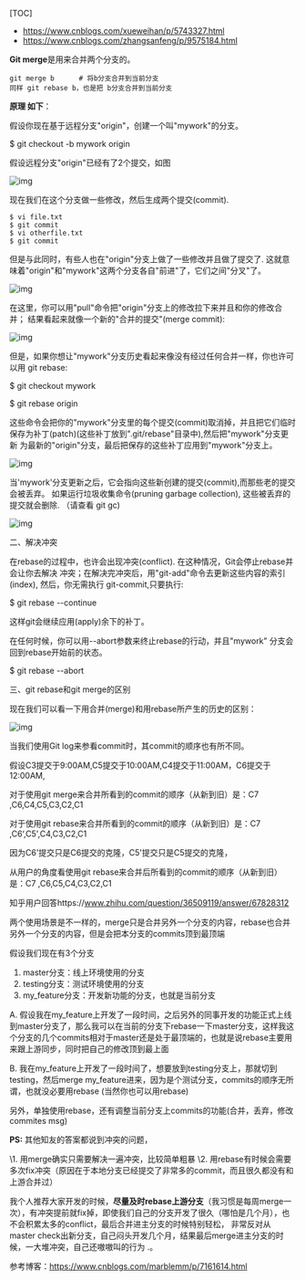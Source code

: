 [TOC]

- https://www.cnblogs.com/xueweihan/p/5743327.html
- https://www.cnblogs.com/zhangsanfeng/p/9575184.html

**Git merge**是用来合并两个分支的。

```
git merge b      # 将b分支合并到当前分支
同样 git rebase b，也是把 b分支合并到当前分支
```

 

**原理 如下**： 

假设你现在基于远程分支"origin"，创建一个叫"mywork"的分支。

$ git checkout -b mywork origin

假设远程分支"origin"已经有了2个提交，如图

![img](http://my.csdn.net/uploads/201206/14/1339682677_4329.jpg)

现在我们在这个分支做一些修改，然后生成两个提交(commit).

```
$ vi file.txt
$ git commit
$ vi otherfile.txt
$ git commit
```

 

 

但是与此同时，有些人也在"origin"分支上做了一些修改并且做了提交了. 这就意味着"origin"和"mywork"这两个分支各自"前进"了，它们之间"分叉"了。

![img](http://my.csdn.net/uploads/201206/14/1339682809_4752.jpg)

 

在这里，你可以用"pull"命令把"origin"分支上的修改拉下来并且和你的修改合并； 结果看起来就像一个新的"合并的提交"(merge commit):

![img](http://my.csdn.net/uploads/201206/14/1339682845_9921.jpg)

但是，如果你想让"mywork"分支历史看起来像没有经过任何合并一样，你也许可以用 git rebase:

$ git checkout mywork

$ git rebase origin

这些命令会把你的"mywork"分支里的每个提交(commit)取消掉，并且把它们临时 保存为补丁(patch)(这些补丁放到".git/rebase"目录中),然后把"mywork"分支更新 为最新的"origin"分支，最后把保存的这些补丁应用到"mywork"分支上。

![img](http://my.csdn.net/uploads/201206/14/1339682915_7495.jpg)

当'mywork'分支更新之后，它会指向这些新创建的提交(commit),而那些老的提交会被丢弃。 如果运行垃圾收集命令(pruning garbage collection), 这些被丢弃的提交就会删除. （请查看 git gc)

![img](http://my.csdn.net/uploads/201206/14/1339682976_4523.jpg)

二、解决冲突

在rebase的过程中，也许会出现冲突(conflict). 在这种情况，Git会停止rebase并会让你去解决 冲突；在解决完冲突后，用"git-add"命令去更新这些内容的索引(index), 然后，你无需执行 git-commit,只要执行:

$ git rebase --continue

这样git会继续应用(apply)余下的补丁。

在任何时候，你可以用--abort参数来终止rebase的行动，并且"mywork" 分支会回到rebase开始前的状态。

$ git rebase --abort

三、git rebase和git merge的区别

现在我们可以看一下用合并(merge)和用rebase所产生的历史的区别：

![img](http://my.csdn.net/uploads/201206/14/1339683149_4793.jpg)

当我们使用Git log来参看commit时，其commit的顺序也有所不同。

假设C3提交于9:00AM,C5提交于10:00AM,C4提交于11:00AM，C6提交于12:00AM,

对于使用git merge来合并所看到的commit的顺序（从新到旧）是：C7 ,C6,C4,C5,C3,C2,C1

对于使用git rebase来合并所看到的commit的顺序（从新到旧）是：C7 ,C6‘,C5',C4,C3,C2,C1

 因为C6'提交只是C6提交的克隆，C5'提交只是C5提交的克隆，

从用户的角度看使用git rebase来合并后所看到的commit的顺序（从新到旧）是：C7 ,C6,C5,C4,C3,C2,C1

 

 

 

知乎用户回答https://www.zhihu.com/question/36509119/answer/67828312



两个使用场景是不一样的，merge只是合并另外一个分支的内容，rebase也合并另外一个分支的内容，但是会把本分支的commits顶到最顶端

假设我们现在有3个分支

1. master分支：线上环境使用的分支
2. testing分支：测试环境使用的分支
3. my_feature分支：开发新功能的分支，也就是当前分支

A. 假设我在my_feature上开发了一段时间，之后另外的同事开发的功能正式上线到master分支了，那么我可以在当前的分支下rebase一下master分支，这样我这个分支的几个commits相对于master还是处于最顶端的，也就是说rebase主要用来跟上游同步，同时把自己的修改顶到最上面

B. 我在my_feature上开发了一段时间了，想要放到testing分支上，那就切到testing，然后merge my_feature进来，因为是个测试分支，commits的顺序无所谓，也就没必要用rebase (当然你也可以用rebase)



另外，单独使用rebase，还有调整当前分支上commits的功能(合并，丢弃，修改commites msg)

**PS:**
其他知友的答案都说到冲突的问题，

\1. 用merge确实只需要解决一遍冲突，比较简单粗暴
\2. 用rebase有时候会需要多次fix冲突（原因在于本地分支已经提交了非常多的commit，而且很久都没有和上游合并过）

我个人推荐大家开发的时候，**尽量及时rebase上游分支**（我习惯是每周merge一次），有冲突提前就fix掉，即使我们自己的分支开发了很久（哪怕是几个月），也不会积累太多的conflict，最后合并进主分支的时候特别轻松， 非常反对从master check出新分支，自己闷头开发几个月，结果最后merge进主分支的时候，一大堆冲突，自己还嗷嗷叫的行为 .。

 

参考博客：https://www.cnblogs.com/marblemm/p/7161614.html